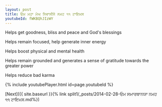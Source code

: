 ```yaml
---
layout: post
title: ਓਮ ਮਹਾ ਮੇਘ ਨਿਵਾਸੀਨੇ ਨਮਹ ੧੧ ਟਾਇਮਸ
youtubeId: fWKBQhJIzWY
---
```

 
 
Helps get goodness, bliss and peace and God's blessings
 
Helps remain focused, help generate inner energy 
 
Helps boost physical and mental health 
 
Helps remain grounded and generates a sense of gratitude towards the greater power 
 
Helps reduce bad karma
 
 
 
 


{% include youtubePlayer.html id=page.youtubeId %}
 
[Next]({{ site.baseurl }}{% link  split1/_posts/2014-02-28-ਓਮ ਸਮਾਰਥਾਨਯਾ ਨਮਹ ੧੧ ਟਾਇਮਸ.md%})
 
